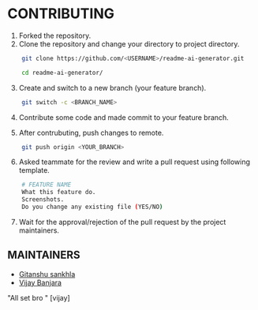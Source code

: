 # CONTRIBUTING

1. Forked the repository.
2. Clone the repository and change your directory to project directory.

```bash
    git clone https://github.com/<USERNAME>/readme-ai-generator.git

    cd readme-ai-generator/
```

3. Create and switch to a new branch (your feature branch).

```bash
    git switch -c <BRANCH_NAME>
```

4. Contribute some code and made commit to your feature branch.

5. After contrubuting, push changes to remote.

```bash
    git push origin <YOUR_BRANCH>
```

6. Asked teammate for the review and write a pull request using following template.

```bash
    # FEATURE NAME
    What this feature do.
    Screenshots.
    Do you change any existing file (YES/NO)
```

7. Wait for the approval/rejection of the pull request by the project maintainers.

## MAINTAINERS

- [Gitanshu sankhla](https://github.com/Gitax18)
- [Vijay Banjara](https://github.com/dev-tashvi)

"All set bro " [vijay]